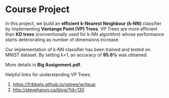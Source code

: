 # Course Project

In this project, we build an **efficient k-Nearest Neighbour (k-NN)** classifier by implementing **Vantange Point (VP) Trees**. VP Trees are more efficient than **KD trees** (conventionally used for k-NN algorithm) whose performance starts deteriorating as number of dimensions increase. 

Our implementation of k-NN classifier has been trained and tested on MNIST dataset. By setting k=1, an accuracy of **95.6%** was obtained.


More details in **Big Assignment.pdf**.

Helpful links for understanding VP Trees: 
  1. https://fribbels.github.io/vptree/writeup
  2. http://stevehanov.ca/blog/?id=130

